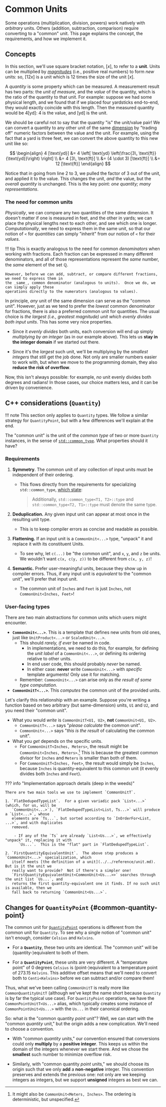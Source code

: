 # Common Units

Some operations (multiplication, division, powers) work natively with _arbitrary_ units.  Others
(addition, subtraction, comparison) require converting to a "common" unit.  This page explains the
concept, the requirements, and how we implement it.

## Concepts

In this section, we'll use square bracket notation, $[x]$, to refer to a **unit**.  Units can be
multiplied by [_magnitudes_](../../reference/magnitude.md) (i.e., positive real numbers) to form _new_
units: so, $[12x]$ is a unit which is 12 times the size of the unit $[x]$.

A _quantity_ is some property which can be measured.  A measurement result has two parts: the _unit
of measure_, and the _value_ of the quantity, which is the ratio of the quantity to that unit.  For
example: suppose we had some physical length, and we found that if we placed four yardsticks
end-to-end, they would exactly coincide with this length.  Then the measured quantity would be $4
[\text{yd}]$: $4$ is the value, and $[\text{yd}]$ is the unit.

We should be careful not to say that the quantity "is" the unit/value pair!  We can convert
a quantity to any other unit of the same [dimension](../../reference/detail/dimension.md) by
"trading off" numeric factors between the value and the unit.  For example, using the fact that
a yard is three feet, we can convert the above quantity to this new unit like so:

$$
\begin{align}
4 [\text{yd}] &= 4 \left[ \text{yd} \left(\frac{3\, \text{ft}}{\text{yd}}\right) \right] \\
&= 4 [3\, \text{ft}] \\
&= (4 \cdot 3) [\text{ft}] \\
&= 12 [\text{ft}]
\end{align}
$$

Notice that in going from line 2 to 3, we pulled the factor of 3 out of the unit, and applied it to
the value.  This changes the unit, _and_ the value, but the _overall quantity_ is unchanged.  This
is the key point: _one quantity; many representations_.

### The need for common units

_Physically_, we can compare any two quantities of the same dimension.  It doesn't matter if one is
measured in feet, and the other in yards; we can place the physical lengths next to each other, and
see which one is longer.  _Computationally_, we need to express them in the same unit, so that our
notion of `<` for _quantities_ can simply "inherit" from our notion of `<` for their _values_.

!!! tip
    This is exactly analogous to the need for common _denominators_ when working with fractions.
    Each fraction can be expressed in many different denominators, and all of those representations
    represent the _same_ number, the _same_ element of the set $\mathbb{Q}$.

    However, before we can add, subtract, or compare different fractions, we need to express them in
    the _same_, common denominator (analogous to units).  Once we do, we can simply apply these
    operations directly to the numerators (analogous to values).

In principle, _any_ unit of the same dimension can serve as the "common unit".  However, just as we
tend to prefer the _lowest_ common denominator for fractions, there is also a preferred common unit
for quantities.  The usual choice is _the largest (i.e., greatest magnitude) unit which evenly
divides both input units_.  This has some very nice properties.

- Since it _evenly divides_ both units, each conversion will end up simply _multiplying by an
  integer_ (as in our example above).  This lets us **stay in the integer domain** if we started out
  there.

- Since it's the _largest_ such unit, we'll be multiplying by the _smallest integers_ that still get
  the job done.  Not only are smaller numbers easier to work with, but when we move to the
  programming domain, they also **reduce the risk of overflow**.

Now, this isn't always possible: for example, _no_ unit evenly divides both degrees and radians!  In
those cases, our choice matters less, and it can be driven by convenience.

## C++ considerations (`Quantity`)

!!! note
    This section only applies to `Quantity` types.  We follow a similar strategy for
    `QuantityPoint`, but with a few differences we'll explain at the end.

The "common unit" is the unit of the _common type_ of two or more `Quantity` instances, in the sense
of [`std::common_type`](https://en.cppreference.com/w/cpp/types/common_type).  What properties
should it have?

### Requirements

1. **Symmetry**.  The common unit of any collection of input units must be independent of their
   ordering.
    - This flows directly from the requirements for specializing `std::common_type`, [which
      state](https://en.cppreference.com/w/cpp/types/common_type):

        > Additionally, `std::common_type<T1, T2>::type` and `std::common_type<T2, T1>::type` must
        > denote the same type.

2. **Deduplication.**  Any given input unit can appear at most once in the resulting unit type.
    - This is to keep compiler errors as concise and readable as possible.
3. **Flattening.**  If an input unit is a `CommonUnit<...>` type, "unpack" it and replace it with
   its constituent Units.
    - To see why, let `c(...)` be "the common unit", and `x`, `y`, and `z` be units.  We wouldn't
      want `c(x, c(y, z))` to be different from `c(x, y, z)`!
4. **Semantic.**  Prefer user-meaningful units, because they show up in compiler errors. Thus, if
   any input unit is _equivalent_ to the "common unit", we'll prefer that input unit.
    - The common unit of `Inches` and `Feet` is just `Inches`, not `CommonUnit<Inches, Feet>`!

### User-facing types

There are two main abstractions for common units which users might encounter.

- **`CommonUnit<...>`**.  This is a template that defines new units from old ones, just like
  `UnitProduct<...>` or `ScaledUnit<...>`.
    - This should _rarely, if ever_ be named in code.
        - In implementations, we need to do this, for example, for defining the _unit label_ of
          a `CommonUnit<...>`, or defining its ordering relative to other units.
        - In end user code, this should probably _never_ be named.
        - In either case: **never** write `CommonUnit<...>` with _specific_ template arguments!
          Only use it for matching.
    - Remember: `CommonUnit<...>` can arise only as _the result of some type computation_.
- **`CommonUnitT<...>`**.  This _computes_ the common unit of the provided units.

Let's clarify this relationship with an example.  Suppose you're writing a function based on two
arbitrary (but same-dimension) units, `U1` and `U2`, and you need their "common unit".

- What you would _write_ is `CommonUnitT<U1, U2>`, **not** `CommonUnit<U1, U2>`.
    - `CommonUnitT<...>` says "_please calculate_ the common unit".
    - `CommonUnit<...>` says "_this is the result_ of calculating the common unit".
- What you _get_ depends on the specific units.
    - For `CommonUnitT<Inches, Meters>`, the result might be `CommonUnit<Inches, Meters>`.[^1]  This
      is because the greatest common divisor for `Inches` and `Meters` is smaller than both of them.
    - For `CommonUnitT<Inches, Feet>`, the result would simply be `Inches`, because `Inches` is
      quantity-equivalent to this common unit (it evenly divides both `Inches` and `Feet`).

[^1]:  It might also be `CommonUnit<Meters, Inches>`.  The ordering is deterministic, but
unspecified.

??? info "Implementation approach details (deep in the weeds)"

    There are two main tools we use to implement `CommonUnitT`.

    1. `FlatDedupedTypeList`.  For a given variadic pack `List<...>` (which, for us, will be
       `CommonUnit<...>`), `FlatDedupedTypeList<List, Ts...>` will produce a `List<...>`, whose
       elements are `Ts...`, but sorted according to `InOrderFor<List, ...>`, and with duplicates
       removed.

        - If any of the `Ts` are already `List<Us...>`, we effectively "unpack" it, replacing it with
          `Us...`.  This is the "flat" part in `FlatDedupedTypeList`.

    2. `FirstQuantityEquivalentUnit`.  The above step produces a `CommonUnit<...>` specialization, which
       itself meets [the definition of a unit](../../reference/unit.md).  But is it the unit we
       really want to provide?  Not if there's a simpler one!
       `FirstQuantityEquivalentUnit<CommonUnit<Us...>>` searches through the unit list `Us...`, and
       returns the first quantity-equivalent one it finds. If no such unit is available, then we
       fall back to returning `CommonUnit<Us...>`.

## Changes for `QuantityPoint` {#common-quantity-point}

The common unit for [`QuantityPoint`](./quantity_point.md) operations is different from the common
unit for `Quantity`.  To see why a single notion of "common unit" isn't enough, consider `Celsius`
and `Kelvins`.

- For a **`Quantity`**, these two units are identical.  The "common unit" will be
  (quantity-)equivalent to both of them.

- For a **`QuantityPoint`**, these units are very different.  A "temperature point" of 0 degrees
  `Celsius` is (point-)equivalent to a temperature point of 273.15 `Kelvins`.  This additive offset
  means that we'll need to convert both to `Centi<Kelvins>` before we can subtract and/or compare
  them!

Thus, what we've been calling `CommonUnitT` is really more like `CommonQuantityUnitT` (although
we've kept the name short because `Quantity` is by far the typical use case).  For `QuantityPoint`
operations, we have the `CommonPointUnitT<Us...>` alias, which typically creates some instance of
`CommonPointUnit<Us...>` with the `Us...` in their canonical ordering.

So: what _is_ the "common quantity _point_ unit"?  Well, we can start with the "common _quantity_
unit," but the origin adds a new complication.  We'll need to choose a convention.

- With "common _quantity_ units," our convention ensured that conversions could only **multiply** by
  a **positive integer**.  This keeps us within the domain of the integers whenever we start there.
  And we chose the **smallest** such number to minimize overflow risk.

- Similarly, with "common quantity _point_ units," we should choose its origin such that we only
  **add** a **non-negative** integer.  This convention preserves and extends the previous one: not
  only are we keeping integers as integers, but we support **unsigned** integers as best we can.
